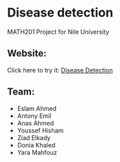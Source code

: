 # Disease detection
MATH201 Project for Nile University

## Website:
Click here to try it: [Disease Detection](https://share.streamlit.io/anasmations/disease-detection/main/Disease-detection.py)

## Team:
- Eslam Ahmed
- Antony Emil
- Anas Ahmed
- Youssef Hisham
- Ziad Elkady
- Donia Khaled
- Yara Mahfouz
